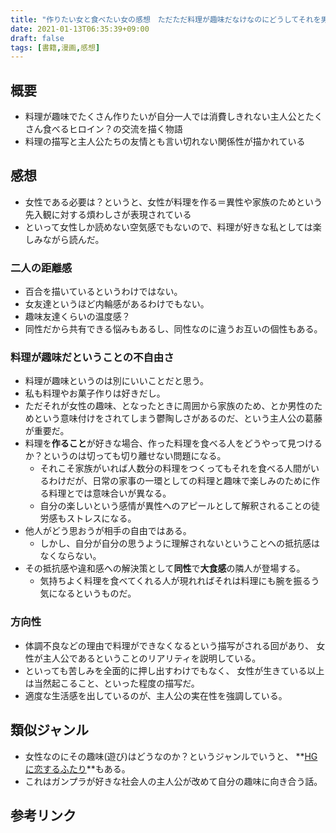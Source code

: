 ```yaml
---
title: "作りたい女と食べたい女の感想　ただただ料理が趣味だなけなのにどうしてそれを男に媚びているとして消費されないといけないのか？"
date: 2021-01-13T06:35:39+09:00
draft: false
tags: [書籍,漫画,感想]
---
```


## 概要
- 料理が趣味でたくさん作りたいが自分一人では消費しきれない主人公とたくさん食べるヒロイン？の交流を描く物語
- 料理の描写と主人公たちの友情とも言い切れない関係性が描かれている


## 感想
- 女性である必要は？というと、女性が料理を作る＝異性や家族のためという先入観に対する煩わしさが表現されている
- といって女性しか読めない空気感でもないので、料理が好きな私としては楽しみながら読んだ。

### 二人の距離感
- 百合を描いているというわけではない。
- 女友達というほど内輪感があるわけでもない。
- 趣味友達くらいの温度感？
- 同性だから共有できる悩みもあるし、同性なのに違うお互いの個性もある。

### 料理が趣味だということの不自由さ
- 料理が趣味というのは別にいいことだと思う。
- 私も料理やお菓子作りは好きだし。
- ただそれが女性の趣味、となったときに周囲から家族のため、とか男性のためという意味付けをされてしまう鬱陶しさがあるのだ、という主人公の葛藤が重要だ。
- 料理を**作ること**が好きな場合、作った料理を食べる人をどうやって見つけるか？というのは切っても切り離せない問題になる。
  - それこそ家族がいれば人数分の料理をつくってもそれを食べる人間がいるわけだが、日常の家事の一環としての料理と趣味で楽しみのために作る料理とでは意味合いが異なる。
  - 自分の楽しいという感情が異性へのアピールとして解釈されることの徒労感もストレスになる。
- 他人がどう思おうが相手の自由ではある。
  - しかし、自分が自分の思うように理解されないということへの抵抗感はなくならない。
- その抵抗感や違和感への解決策として**同性**で**大食感**の隣人が登場する。
  - 気持ちよく料理を食べてくれる人が現れればそれは料理にも腕を振るう気になるというものだ。

### 方向性
- 体調不良などの理由で料理ができなくなるという描写がされる回があり、
女性が主人公であるということのリアリティを説明している。
- といっても苦しみを全面的に押し出すわけでもなく、
女性が生きている以上は当然起こること、といった程度の描写だ。
- 適度な生活感を出しているのが、主人公の実在性を強調している。
## 類似ジャンル

- 女性なのにその趣味(遊び)はどうなのか？というジャンルでいうと、
**[HGに恋するふたり](https://amzn.to/3vhFeCp)**もある。
- これはガンプラが好きな社会人の主人公が改めて自分の趣味に向き合う話。
## 参考リンク
<div data-vc_mylinkbox_id="887680692"></div>
<div data-vc_mylinkbox_id="887680695"></div>